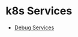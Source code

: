# k8s Services

* [Debug Services](https://kubernetes.io/docs/tasks/debug-application-cluster/debug-service/)
